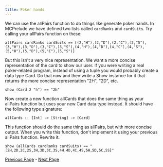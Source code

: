 ```yaml
---
title: Poker hands
---
```


We can use the allPairs function to do things like generate poker hands.  In
MCPrelude we have defined two lists called `cardRanks` and `cardSuits`.  Try
calling your allPairs function on these:

    allPairs cardRanks cardSuits == [(2,"H"),(2,"D"),(2,"C"),(2,"S"),(3,"H"),(3,"D"),(3,"C"),(3,"S"),(4,"H"),(4,"D"),(4,"C"),(4,"S"),(5,"H"),(5,"D"),(5,"C"),(5,"S")]

But this isn't a very nice representation.  We want a more concise
representation of the card to show our user.  If you were writing a real
poker-related program, instead of using a tuple you would probably create a
data type Card.  Do that now and then write a Show instance for it that
returns the more concise representation "2H", "2D", etc.

    show (Card 2 "h") == "2h"

Now create a new function allCards that does the same thing as your allPairs
function but uses your new Card data type instead.  It should have the
following type signature:

    allCards :: [Int] -> [String] -> [Card]

This function should do the same thing as allPairs, but with more concise
output.  When you write this function, don't implement it using your previous
allPairs function.  Rewrite it.

    show (allCards cardRanks cardSuits) == "[2H,2D,2C,2S,3H,3D,3C,3S,4H,4D,4C,4S,5H,5D,5C,5S]"

[Previous Page](ex3-1.html) - [Next Page](ex3-3.html)
